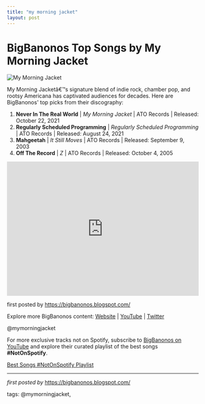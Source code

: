 ```yaml
---
title: "my morning jacket"
layout: post
---
```

<h1>BigBanonos Top Songs by My Morning Jacket</h1>
<img alt="My Morning Jacket" src="https://variety.com/wp-content/uploads/2021/08/mmj.jpeg?w=1000&h=562&crop=1" /> <p>My Morning Jacketâ€™s signature blend of indie rock, chamber pop, and rootsy Americana has captivated audiences for decades. Here are BigBanonos' top picks from their discography:</p> <ol> <li><strong>Never In The Real World</strong> | <em>My Morning Jacket</em> | ATO Records | Released: October 22, 2021</li> <li><strong>Regularly Scheduled Programming</strong> | <em>Regularly Scheduled Programming</em> | ATO Records | Released: August 24, 2021</li> <li><strong>Mahgeetah</strong> | <em>It Still Moves</em> | ATO Records | Released: September 9, 2003</li> <li><strong>Off The Record</strong> | <em>Z</em> | ATO Records | Released: October 4, 2005</li>
</ol> <div> <iframe allow="autoplay; clipboard-write; encrypted-media; fullscreen; picture-in-picture" frameborder="0" height="352" loading="lazy" src="https://open.spotify.com/embed/playlist/15isHmVzf7RBSHWt4oZa0m?utm_source=generator" width="100%"></iframe>
</div> <p>first posted by <a href="https://bigbanonos.blogspot.com/">https://bigbanonos.blogspot.com/</a></p> <div> <p>Explore more BigBanonos content: <a href="https://bigbanonos.blogspot.com/">Website</a> | <a href="https://www.youtube.com/@BigBanonos">YouTube</a> | <a href="https://x.com/bigbanonos">Twitter</a></p>
</div> <!--Tags-->
<p>@mymorningjacket</p>


<!--Subscribe and Playlist Links-->
<div>
    <p>For more exclusive tracks not on Spotify, subscribe to <a href="https://www.youtube.com/@BigBanonos" target="_blank">BigBanonos on YouTube</a> and explore their curated playlist of the best songs <strong>#NotOnSpotify</strong>.</p>
    <p><a href="https://www.youtube.com/playlist?list=PLtuNtuTatqI0kFahUCbtbfenC_ET5O_tr" target="_blank">Best Songs #NotOnSpotify Playlist<br /></a></p></div>

<hr />

<p><em>first posted by</em> <a href="https://bigbanonos.blogspot.com/" rel="noopener" target="_new">https://bigbanonos.blogspot.com/</a></p>

<p>tags: @mymorningjacket,</p>
